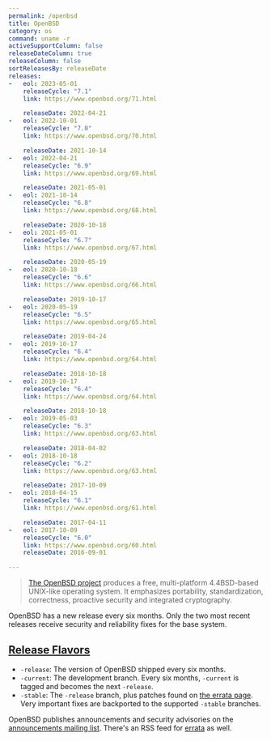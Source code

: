 ```yaml
---
permalink: /openbsd
title: OpenBSD
category: os
command: uname -r
activeSupportColumn: false
releaseDateColumn: true
releaseColumn: false
sortReleasesBy: releaseDate
releases:
-   eol: 2023-05-01
    releaseCycle: "7.1"
    link: https://www.openbsd.org/71.html

    releaseDate: 2022-04-21
-   eol: 2022-10-01
    releaseCycle: "7.0"
    link: https://www.openbsd.org/70.html

    releaseDate: 2021-10-14
-   eol: 2022-04-21
    releaseCycle: "6.9"
    link: https://www.openbsd.org/69.html

    releaseDate: 2021-05-01
-   eol: 2021-10-14
    releaseCycle: "6.8"
    link: https://www.openbsd.org/68.html

    releaseDate: 2020-10-18
-   eol: 2021-05-01
    releaseCycle: "6.7"
    link: https://www.openbsd.org/67.html

    releaseDate: 2020-05-19
-   eol: 2020-10-18
    releaseCycle: "6.6"
    link: https://www.openbsd.org/66.html

    releaseDate: 2019-10-17
-   eol: 2020-05-19
    releaseCycle: "6.5"
    link: https://www.openbsd.org/65.html

    releaseDate: 2019-04-24
-   eol: 2019-10-17
    releaseCycle: "6.4"
    link: https://www.openbsd.org/64.html

    releaseDate: 2018-10-18
-   eol: 2019-10-17
    releaseCycle: "6.4"
    link: https://www.openbsd.org/64.html

    releaseDate: 2018-10-18
-   eol: 2019-05-03
    releaseCycle: "6.3"
    link: https://www.openbsd.org/63.html

    releaseDate: 2018-04-02
-   eol: 2018-10-18
    releaseCycle: "6.2"
    link: https://www.openbsd.org/63.html

    releaseDate: 2017-10-09
-   eol: 2018-04-15
    releaseCycle: "6.1"
    link: https://www.openbsd.org/61.html

    releaseDate: 2017-04-11
-   eol: 2017-10-09
    releaseCycle: "6.0"
    link: https://www.openbsd.org/60.html
    releaseDate: 2016-09-01

---
```


> [The OpenBSD project](https://www.openbsd.org/) produces a free, multi-platform 4.4BSD-based UNIX-like operating system. It emphasizes portability, standardization, correctness, proactive security and integrated cryptography.

OpenBSD has a new release every six months. Only the two most recent releases receive security and reliability fixes for the base system.

## [Release Flavors][flavors]

* `-release`: The version of OpenBSD shipped every six months.
* `-current`: The development branch. Every six months, `-current` is tagged and becomes the next `-release`.
* `-stable`: The `-release` branch, plus patches found on [the errata page][errata]. Very important fixes are backported to the supported `-stable` branches.

OpenBSD publishes announcements and security advisories on the [announcements mailing list][announce-ml]. There's an RSS feed for [errata][errata-rss] as well.

[errata]: https://www.openbsd.org/errata.html "OpenBSD Errata Page"
[errata-rss]: https://undeadly.org/errata/errata.rss "Undeadly Errata RSS feed"
[announce-ml]: https://lists.openbsd.org/cgi-bin/mj_wwwusr?func=lists-long-full&extra=announce "announce@"
[flavors]: https://www.openbsd.org/faq/faq5.html#Flavors "OpenBSD FAQ, Flavors Section"
